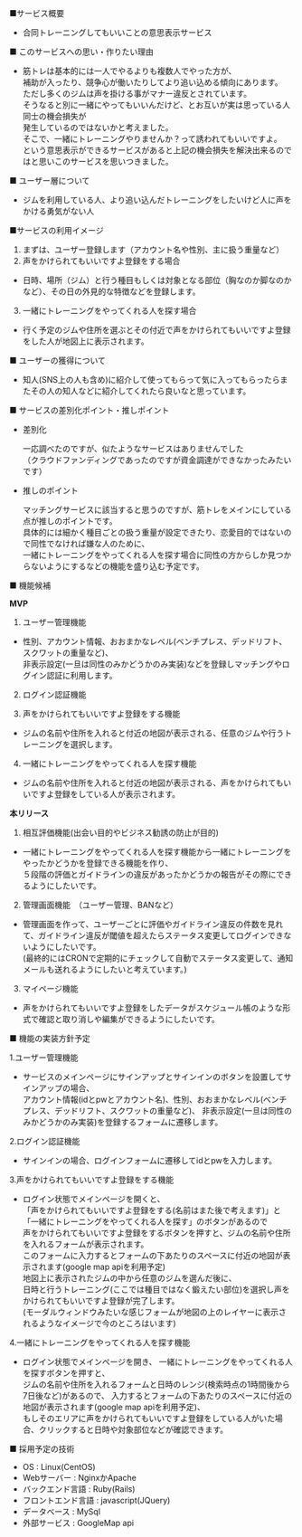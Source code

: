 ■サービス概要
 - 合同トレーニングしてもいいことの意思表示サービス

■ このサービスへの思い・作りたい理由
 - 筋トレは基本的には一人でやるよりも複数人でやった方が、  
   補助が入ったり、競争心が働いたりしてより追い込める傾向にあります。  
   ただし多くのジムは声を掛ける事がマナー違反とされています。  
   そうなると別に一緒にやってもいいんだけど、とお互いが実は思っている人同士の機会損失が  
   発生しているのではないかと考えました。  
   そこで、一緒にトレーニングやりませんか？って誘われてもいいですよ。  
   という意思表示ができるサービスがあると上記の機会損失を解決出来るのではと思いこのサービスを思いつきました。


■ ユーザー層について
 - ジムを利用している人、より追い込んだトレーニングをしたいけど人に声をかける勇気がない人

■サービスの利用イメージ
 1. まずは、ユーザー登録します（アカウント名や性別、主に扱う重量など）
 2. 声をかけられてもいいですよ登録をする場合
  - 日時、場所（ジム）と行う種目もしくは対象となる部位（胸なのか脚なのかなど）、その日の外見的な特徴などを登録します。
 3. 一緒にトレーニングをやってくれる人を探す場合
  - 行く予定のジムや住所を選ぶとその付近で声をかけられてもいいですよ登録をした人が地図上に表示されます。

■ ユーザーの獲得について
 - 知人(SNS上の人も含め)に紹介して使ってもらって気に入ってもらったらまたその人の知人などに紹介してくれたら良いなと思っています。

■ サービスの差別化ポイント・推しポイント
 - 差別化
   
   一応調べたのですが、似たようなサービスはありませんでした  
   （クラウドファンディングであったのですが資金調達ができなかったみたいです）
   
 - 推しのポイント
   
   マッチングサービスに該当すると思うのですが、筋トレをメインにしている点が推しのポイントです。  
   具体的には細かく種目ごとの扱う重量が設定できたり、恋愛目的ではないので同性でなければ嫌な人のために、  
   一緒にトレーニングをやってくれる人を探す場合に同性の方からしか見つからないようにするなどの機能を盛り込む予定です。



■ 機能候補

**MVP**

 1. ユーザー管理機能
  - 性別、アカウント情報、おおまかなレベル(ベンチプレス、デッドリフト、スクワットの重量など)、  
    非表示設定(一旦は同性のみかどうかのみ実装)などを登録しマッチングやログイン認証に利用します。

 2. ログイン認証機能
 
 3. 声をかけられてもいいですよ登録をする機能
  - ジムの名前や住所を入れると付近の地図が表示される、任意のジムや行うトレーニングを選択します。
 
 4. 一緒にトレーニングをやってくれる人を探す機能
  - ジムの名前や住所を入れると付近の地図が表示される、声をかけられてもいいですよ登録をしている人が表示されます。 

 
**本リリース**

 1. 相互評価機能(出会い目的やビジネス勧誘の防止が目的)
 - 一緒にトレーニングをやってくれる人を探す機能から一緒にトレーニングをやったかどうかを登録できる機能を作り、  
   ５段階の評価とガイドラインの違反があったかどうかの報告がその際にできるようにしたいです。
   
 2. 管理画面機能　（ユーザー管理、BANなど）
 - 管理画面を作って、ユーザーごとに評価やガイドライン違反の件数を見れて、ガイドライン違反が閾値を超えたらステータス変更してログインできないようにしたいです。  
 (最終的にはCRONで定期的にチェックして自動でステータス変更して、通知メールも送れるようにしたいと考えています。)

 3. マイページ機能
 - 声をかけられてもいいですよ登録をしたデータがスケジュール帳のような形式で確認と取り消しや編集ができるようにしたいです。

   
■ 機能の実装方針予定

 1.ユーザー管理機能

   - サービスのメインページにサインアップとサインインのボタンを設置してサインアップの場合、  
     アカウント情報(idとpwとアカウント名)、性別、おおまかなレベル(ベンチプレス、デッドリフト、スクワットの重量など)、
     非表示設定(一旦は同性のみかどうかのみ実装)を登録するフォームに遷移します。

 2.ログイン認証機能
 
   - サインインの場合、ログインフォームに遷移してidとpwを入力します。
 
 3.声をかけられてもいいですよ登録をする機能
 
   - ログイン状態でメインページを開くと、  
     「声をかけられてもいいですよ登録をする(名前はまた後で考えます)」と  
     「一緒にトレーニングをやってくれる人を探す」のボタンがあるので  
     声をかけられてもいいですよ登録をするボタンを押すと、ジムの名前や住所を入れるフォームが表示されます。  
     このフォームに入力するとフォームの下あたりのスペースに付近の地図が表示されます(google map apiを利用予定)  
     地図上に表示されたジムの中から任意のジムを選んだ後に、  
     日時と行うトレーニング(ここでは種目ではなく鍛えたい部位)を選択し声をかけられてもいいですよ登録が完了します。  
     (モーダルウィンドウみたいな感じフォームが地図の上のレイヤーに表示されるようなイメージで今のところはいます)
     
 
 4.一緒にトレーニングをやってくれる人を探す機能

  - ログイン状態でメインページを開き、
    一緒にトレーニングをやってくれる人を探すボタンを押すと、  
    ジムの名前や住所を入れるフォームと日時のレンジ(検索時点の1時間後から7日後など)があるので、
    入力するとフォームの下あたりのスペースに付近の地図が表示されます(google map apiを利用予定)、  
    もしそのエリアに声をかけられてもいいですよ登録をしている人がいた場合、クリックすると日時や対象部位などが確認できます。 


■ 採用予定の技術
 - OS : Linux(CentOS)
 - Webサーバー : NginxかApache
 - バックエンド言語 : Ruby(Rails)
 - フロントエンド言語 : javascript(JQuery)
 - データベース : MySql
 - 外部サービス : GoogleMap api
